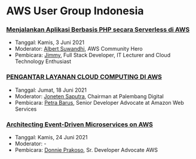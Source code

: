 # AWS User Group Indonesia


### [Menjalankan Aplikasi Berbasis PHP secara Serverless di AWS](https://www.youtube.com/watch?v=p71slCIxXjE)

- Tanggal: Kamis, 3 Juni 2021
- Moderator: [Albert Suwandhi](https://www.linkedin.com/in/albertsuwandhi/), AWS Community Hero
- Pembicara: [Jimmy](https://www.linkedin.com/in/gymie/), Full Stack Developer, IT Lecturer and Cloud Technology Enthusiast

### [PENGANTAR LAYANAN CLOUD COMPUTING DI AWS](https://www.youtube.com/watch?v=BIcLDPmc6x4)

- Tanggal: Jumat, 18 Juni 2021
- Moderator: [Joneten Saputra](https://www.linkedin.com/in/joneten-saputra-913816105/), Chairman at Palembang Digital
- Pembicara: [Petra Barus](https://www.linkedin.com/in/petrabarus/), Senior Developer Advocate at Amazon Web Services

### [Architecting Event-Driven Microservices on AWS](https://www.youtube.com/watch?v=BfTZ47fu-8s)

- Tanggal: Kamis, 24 Juni 2021
- Moderator: -
- Pembicara: [Donnie Prakoso](https://www.linkedin.com/in/donnieprakoso/), Sr. Developer Advocate AWS
